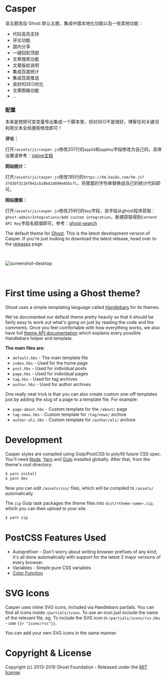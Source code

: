 # Casper

该主题改自 Ghost 默认主题，集成中国本地化功能以及一些其他功能：

- 代码高亮支持
- 评论功能
- 国内分享
- 一键回到顶部
- 文章搜索功能
- 文章版权说明
- 集成百度统计
- 集成百度推送
- 良好的SEO优化
- 文章图箱功能
- ...

### 配置

本来是想把可变变量导出集成一个脚本里，但对SEO不是很好。博客任何关键词利用文本全局搜索修改即可！

**评论：**

打开`/assets/js/casper.js`修改207行的`appId`和`appKey`字段修改为自己的，具体设置请参考：[Valine文档](https://valine.js.org/configuration.html#appId)

**网站统计：**

打开`/assets/js/casper.js`修改195行的`https://hm.baidu.com/hm.js?37d3bf3116f041cb10bd1d890e65bcfc`，将里面的字符串替换成自己的统计代码即可。

**网站搜索：**

打开`/assets/js/casper.js`修改259行的`key`字段，该字段从ghost程序获取：`ghost-admin/Integrations/Add custom integration`，新建获取得到`Content API Key`字段名赋值即可，参考：[ghost-search](https://github.com/HauntedThemes/ghost-search#step-3---setup-a-custom-integration)

The default theme for [Ghost](http://github.com/tryghost/ghost/). This is the latest development version of Casper. If you're just looking to download the latest release, head over to the [releases](https://github.com/TryGhost/Casper/releases) page.

&nbsp;

![screenshot-desktop](https://user-images.githubusercontent.com/120485/27221326-1e31d326-5280-11e7-866d-82d550a7683b.jpg)

&nbsp;

# First time using a Ghost theme?

Ghost uses a simple templating language called [Handlebars](http://handlebarsjs.com/) for its themes.

We've documented our default theme pretty heavily so that it should be fairly easy to work out what's going on just by reading the code and the comments. Once you feel comfortable with how everything works, we also have full [theme API documentation](https://themes.ghost.org) which explains every possible Handlebars helper and template.

**The main files are:**

- `default.hbs` - The main template file
- `index.hbs` - Used for the home page
- `post.hbs` - Used for individual posts
- `page.hbs` - Used for individual pages
- `tag.hbs` - Used for tag archives
- `author.hbs` - Used for author archives

One really neat trick is that you can also create custom one-off templates just by adding the slug of a page to a template file. For example:

- `page-about.hbs` - Custom template for the `/about/` page
- `tag-news.hbs` - Custom template for `/tag/news/` archive
- `author-ali.hbs` - Custom template for `/author/ali/` archive


# Development

Casper styles are compiled using Gulp/PostCSS to polyfill future CSS spec. You'll need [Node](https://nodejs.org/), [Yarn](https://yarnpkg.com/) and [Gulp](https://gulpjs.com) installed globally. After that, from the theme's root directory:

```bash
$ yarn install
$ yarn dev
```

Now you can edit `/assets/css/` files, which will be compiled to `/assets/` automatically.

The `zip` Gulp task packages the theme files into `dist/<theme-name>.zip`, which you can then upload to your site.

```bash
$ yarn zip
```

# PostCSS Features Used

- Autoprefixer - Don't worry about writing browser prefixes of any kind, it's all done automatically with support for the latest 2 major versions of every browser.
- Variables - Simple pure CSS variables
- [Color Function](https://github.com/postcss/postcss-color-function)


# SVG Icons

Casper uses inline SVG icons, included via Handlebars partials. You can find all icons inside `/partials/icons`. To use an icon just include the name of the relevant file, eg. To include the SVG icon in `/partials/icons/rss.hbs` - use `{{> "icons/rss"}}`.

You can add your own SVG icons in the same manner.


# Copyright & License

Copyright (c) 2013-2019 Ghost Foundation - Released under the [MIT license](LICENSE).
